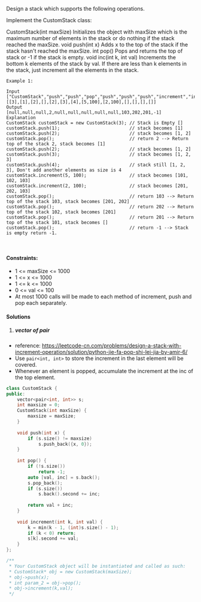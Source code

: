 Design a stack which supports the following operations.

Implement the CustomStack class:

CustomStack(int maxSize) Initializes the object with maxSize which is the maximum number of elements in the stack or do nothing if the stack reached the maxSize.
void push(int x) Adds x to the top of the stack if the stack hasn't reached the maxSize.
int pop() Pops and returns the top of stack or -1 if the stack is empty.
void inc(int k, int val) Increments the bottom k elements of the stack by val. If there are less than k elements in the stack, just increment all the elements in the stack.
 

```
Example 1:

Input
["CustomStack","push","push","pop","push","push","push","increment","increment","pop","pop","pop","pop"]
[[3],[1],[2],[],[2],[3],[4],[5,100],[2,100],[],[],[],[]]
Output
[null,null,null,2,null,null,null,null,null,103,202,201,-1]
Explanation
CustomStack customStack = new CustomStack(3); // Stack is Empty []
customStack.push(1);                          // stack becomes [1]
customStack.push(2);                          // stack becomes [1, 2]
customStack.pop();                            // return 2 --> Return top of the stack 2, stack becomes [1]
customStack.push(2);                          // stack becomes [1, 2]
customStack.push(3);                          // stack becomes [1, 2, 3]
customStack.push(4);                          // stack still [1, 2, 3], Don't add another elements as size is 4
customStack.increment(5, 100);                // stack becomes [101, 102, 103]
customStack.increment(2, 100);                // stack becomes [201, 202, 103]
customStack.pop();                            // return 103 --> Return top of the stack 103, stack becomes [201, 202]
customStack.pop();                            // return 202 --> Return top of the stack 102, stack becomes [201]
customStack.pop();                            // return 201 --> Return top of the stack 101, stack becomes []
customStack.pop();                            // return -1 --> Stack is empty return -1.
```
 

#### Constraints:

- 1 <= maxSize <= 1000
- 1 <= x <= 1000
- 1 <= k <= 1000
- 0 <= val <= 100
- At most 1000 calls will be made to each method of increment, push and pop each separately.


#### Solutions

1. ##### vector of pair

- reference: https://leetcode-cn.com/problems/design-a-stack-with-increment-operation/solution/python-jie-fa-pop-shi-lei-jia-by-amir-6/
- Use `pair<int, int>` to store the increment in the last element will be covered.
- Whenever an element is popped, accumulate the increment at the inc of the top element.

```cpp
class CustomStack {
public:
    vector<pair<int, int>> s;
    int maxsize = 0;
    CustomStack(int maxSize) {
        maxsize = maxSize;
    }
    
    void push(int x) {
        if (s.size() != maxsize)
            s.push_back({x, 0});
    }
    
    int pop() {
        if (!s.size())
            return -1;
        auto [val, inc] = s.back();
        s.pop_back();
        if (s.size())
            s.back().second += inc;
        
        return val + inc;
    }
    
    void increment(int k, int val) {
        k = min(k - 1, (int)s.size() - 1);
        if (k < 0) return;
        s[k].second += val;
    }
};

/**
 * Your CustomStack object will be instantiated and called as such:
 * CustomStack* obj = new CustomStack(maxSize);
 * obj->push(x);
 * int param_2 = obj->pop();
 * obj->increment(k,val);
 */
```


